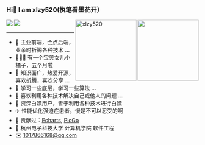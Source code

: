 ### Hi👋 I am xlzy520(执笔看墨花开）

<img align="right" height="160" src="https://github-readme-stats.vercel.app/api?username=xlzy520&show_icons=true&icon_color=fb7299&text_color=fb7299&bg_color=ffffff&hide_title=true" />

<img align="right" height="160" src="https://count.getloli.com/get/@xlzy520" alt="xlzy520" />
<div>
<img aligin="right" src="https://img.shields.io/badge/%E5%A5%B3%E5%84%BF%E5%B0%8F%E6%A9%98%E5%AD%90-5%E4%B8%AA%E6%9C%88%E5%95%A6-orange" />
<img aligin="right" src="https://img.shields.io/badge/npm--downloads-11781-brightgreen" />
</div>


---
- :orange_book:  主业前端，会点后端，业余时折腾各种技术 ...
- 👨‍👩‍👧 有一个宝贝女儿小橘子，五个月啦
- :ram:  知识面广，热爱开源，喜欢折腾，喜欢分享 ...
- :hammer:  学习一些底层，学习一些算法 ...
- 🌄 喜欢利用各种技术解决自己或他人的问题 ...
- 💸 资深白嫖用户，善于利用各种技术进行白嫖
- ✈️ 性能优化强迫症患者，慢是不可以忍受的啊
- 💐 贡献过：[Echarts](https://github.com/apache/echarts), [PicGo](https://github.com/Molunerfinn/PicGo)
- 🏫 杭州电子科技大学 计算机学院  软件工程
- ✉️ 1017866168@qq.com

